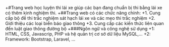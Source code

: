  +#Trang web học luyện thi lái xe giúp các bạn đang chuẩn bị thi bằng lái xe có thêm kinh nghiệm thi.
 +##Trang web có các chức năng chính:
 +1. Cung cấp bộ đề thi trắc nghiệm sát hạch lái xe và các mẹo thi trắc nghiệm
 +2. Giới thiệu các loại biển báo giao thông
 +3. Cung cấp các kiến thức liên quan đến luật giao thông đường bộ
 +###Ngôn ngữ và công nghệ sử dụng
 +1: HTML, CSS, Javascrip, PHP và hệ quản trị cơ sở dữ liệu MySQL,...
 +2: Framework: Bootstrap, Laravel, ...